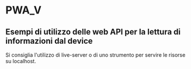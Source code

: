 # PWA_V

## Esempi di utilizzo delle web API per la lettura di informazioni dal device

Si consiglia l'utilizzo di live-server o di uno strumento per servire le risorse su localhost.
